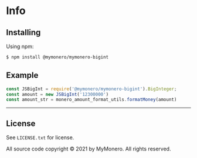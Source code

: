 # Info

## Installing

Using npm:

```bash
$ npm install @mymonero/mymonero-bigint
```

## Example

```js
const JSBigInt = require('@mymonero/mymonero-bigint').BigInteger;
const amount = new JSBigInt('12300000')
const amount_str = monero_amount_format_utils.formatMoney(amount)
```

-----

## License

See `LICENSE.txt` for license.

All source code copyright © 2021 by MyMonero. All rights reserved.